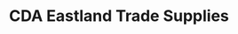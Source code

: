 ---
title: "CDA Eastland Trade Supplies"
url: /coffs-harbour/cda-eastland-trade-supplies/
shop: hardware
---